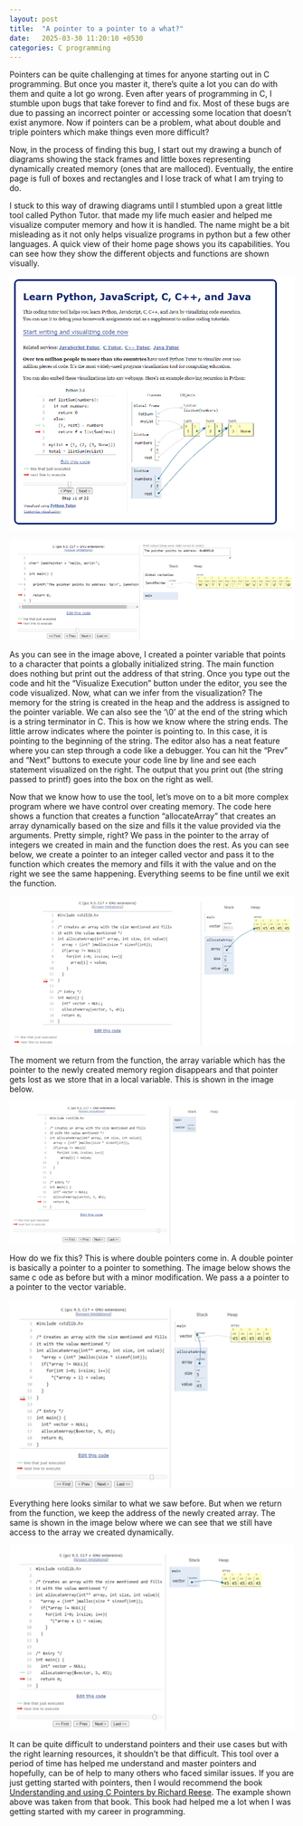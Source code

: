 ```yaml
---
layout: post
title:  "A pointer to a pointer to a what?"
date:   2025-03-30 11:20:10 +0530
categories: C programming
---
```


Pointers can be quite challenging at times for anyone starting out in C 
programming. But once you master it, there’s quite a lot you can do with them 
and quite a lot go wrong. Even after years of programming in C, I stumble upon 
bugs that take forever to find and fix. Most of these bugs are due to passing 
an incorrect pointer or accessing some location that doesn’t exist anymore. Now 
if pointers can be a problem, what about double and triple pointers which make 
things even more difficult?

Now, in the process of finding this bug, I start out my drawing a bunch of 
diagrams showing the stack frames and little boxes representing dynamically 
created memory (ones that are malloced). Eventually, the entire page is full of 
boxes and rectangles and I lose track of what I am trying to do.

I stuck to this way of drawing diagrams until I stumbled upon a great little 
tool called Python Tutor. that made my life much easier and helped me visualize 
computer memory and how it is handled. The name might be a bit misleading as it 
not only helps visualize programs in python but a few other languages. A quick 
view of their home page shows you its capabilities. You can see how they show 
the different objects and functions are shown visually.

![Description of image](/assets/images/pointer/pointer_1.png)

![Description of image](/assets/images/pointer/pointer_2.png)

As you can see in the image above, I created a pointer variable that points to a 
character that points a globally initialized string. The main function does 
nothing but print out the address of that string. Once you type out the code and 
hit the “Visualize Execution” button under the editor, you see the code visualized. 
Now, what can we infer from the visualization? The memory for the string is 
created in the heap and the address is assigned to the pointer variable. We can 
also see the ‘\0’ at the end of the string which is a string terminator in C. 
This is how we know where the string ends. The little arrow indicates where the 
pointer is pointing to. In this case, it is pointing to the beginning of the string. 
The editor also has a neat feature where you can step through a code like a debugger. 
You can hit the “Prev” and “Next” buttons to execute your code line by line and 
see each statement visualized on the right. The output that you print out (the 
string passed to printf) goes into the box on the right as well.

Now that we know how to use the tool, let’s move on to a bit more complex program 
where we have control over creating memory. The code here shows a function that 
creates a function “allocateArray” that creates an array dynamically based on the 
size and fills it the value provided via the arguments. Pretty simple, right? We 
pass in the pointer to the array of integers we created in main and the function 
does the rest. As you can see below, we create a pointer to an integer called 
vector and pass it to the function which creates the memory and fills it with 
the value and on the right we see the same happening. Everything seems to be fine 
until we exit the function.

![Description of image](/assets/images/pointer/pointer_3.png)

The moment we return from the function, the array variable which has the pointer 
to the newly created memory region disappears and that pointer gets lost as we 
store that in a local variable. This is shown in the image below.

![Description of image](/assets/images/pointer/pointer_4.png)

How do we fix this? This is where double pointers come in. A double pointer is 
basically a pointer to a pointer to something. The image below shows the same c
ode as before but with a minor modification. We pass a a pointer to a pointer to 
the vector variable.

![Description of image](/assets/images/pointer/pointer_5.png)

Everything here looks similar to what we saw before. But when we return from the 
function, we keep the address of the newly created array. The same is shown in 
the image below where we can see that we still have access to the array we 
created dynamically.

![Description of image](/assets/images/pointer/pointer_6.png)

It can be quite difficult to understand pointers and their use cases but with 
the right learning resources, it shouldn’t be that difficult. This tool over a 
period of time has helped me understand and master pointers and hopefully, can 
be of help to many others who faced similar issues. If you are just getting 
started with pointers, then I would recommend the book <a href="https://www.oreilly.com/library/view/understanding-and-using/9781449344535/" target="_blank" rel="noopener noreferrer">Understanding and using C Pointers by Richard 
Reese</a>. The example shown above was taken from that book. 
This book had helped me a lot when I was getting started with my career in 
programming.